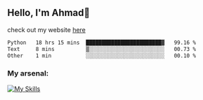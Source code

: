 
## Hello, I'm Ahmad👋

check out my website [here](https://ahmadalwi.com/)

<!--START_SECTION:waka-->

```txt
Python   18 hrs 15 mins  ████████████████████████▓   99.16 %
Text     8 mins          ▒░░░░░░░░░░░░░░░░░░░░░░░░   00.73 %
Other    1 min           ░░░░░░░░░░░░░░░░░░░░░░░░░   00.10 %
```

<!--END_SECTION:waka-->

### My arsenal:

[![My Skills](https://skillicons.dev/icons?i=js,ts,py,go,react,nextjs,svelte,nodejs,django,tailwind,html,css,sass,firebase,mongodb,postgres,mysql,redis,git,github,docker,vscode,figma,godot)](https://skillicons.dev)
